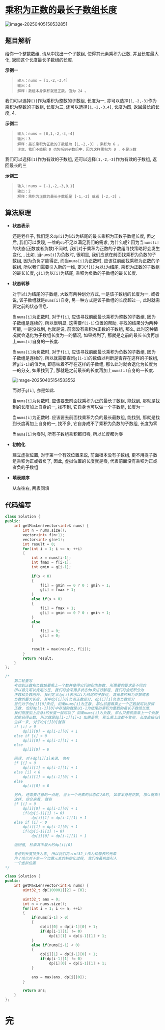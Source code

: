 # [乘积为正数的最长子数组长度](https://leetcode.cn/problems/maximum-length-of-subarray-with-positive-product/)

![image-20250405150532851](https://md-wind.oss-cn-nanjing.aliyuncs.com/md/20250405150532918.png)

## 题目解析

给你一个整数数组, 请从中找出一个子数组, 使得其元素乘积为正数, 并且长度最大化, 返回这个长度最长子数组的长度.

**示例一**

>```
>输入：nums = [1,-2,-3,4]
>输出：4
>解释：数组本身乘积就是正数，值为 24 。
>```

我们可以选择`[1]`作为乘积为整数的子数组, 长度为一, 亦可以选择`[1,-2,-3]`作为乘积为整数的子数组, 长度为三, 还可以选择`[1,-2,-3,4]`, 长度为四, 返回最长的长度, 4.

**示例二**

>```
>输入：nums = [0,1,-2,-3,-4]
>输出：3
>解释：最长乘积为正数的子数组为 [1,-2,-3] ，乘积为 6 。
>注意，我们不能把 0 也包括到子数组中，因为这样乘积为 0 ，不是正数
>```

我们可以选择`[1]`作为有效的子数组, 还可以选择`[1,-2,-3]`作为有效的子数组, 返回最长的三

**示例三**

>```
>输入：nums = [-1,-2,-3,0,1]
>输出：2
>解释：乘积为正数的最长子数组是 [-1,-2] 或者 [-2,-3] 。
>```

## 算法原理

- **状态表示**

  还是老样子, 我们定义`dp[i]`为以`i`为结尾的最长乘积为正数子数组长度, 但之后, 我们可以发现, 一维的`dp`不足以满足我们的需求, 为什么呢? 因为当`nums[i]`的状态(正数或者负数)不同时, 我们对于乘积为正数的子数组寻找策略将会发生变化, , 比如, 当`nums[i]`为负数时, 很明显, 我们应该在前面找乘积为负数的子数组, 因为负负才能得正, 而当`nums[i]`为正数时, 应该往前面找乘积为正数的子数组, 所以我们需要引入新的一维, 定义`f[i]`为以`i`为结尾, 乘积为正数的子数组的最长长度, `g[i]`为以`[i]`为结尾, 乘积为负数的子数组的最长长度. 

- **状态转移**

  对于以`i`为结尾的子数组, 大致有两种划分方式, 一是该子数组的长度为一, 或者说, 该子数组就是`nums[i]`自身, 另一种方式是该子数组的长度超过一, 此时就需要之前的状态信息.

  当`nums[i]`为正数时, 对于`f[i]`, 应该寻找前面最长乘积为整数的子数组, 因为子数组是连续的, 所以很明显, 这需要`f[i-1]`位置的帮助, 寻找的结果分为两种可能, 一是没找到, 也就是说, 前面没有乘积为正数的子数组, 那么, 此时这种情况就会退化为子数组长度为一的情况, 如果找到了, 那就是之前的最长长度再加上`nums[i]`自身的一长度. 

  当`nums[i]`为负数时, 对于`f[i]`, 应该寻找前面最长乘积为负数的子数组, 因为子数组是连续的, 所以就需要查询`g[i-1]`的数值以判断是否存在这样的子数组, 若`g[i-1]`的值为`0`, 即意味着不存在这样的子数组, 那么此时就会退化为长度为一的分支, 如果找到了, 那就是之前最长的长度再加上`nums[i]`自身的一长度.

  ![image-20250405154533552](https://md-wind.oss-cn-nanjing.aliyuncs.com/md/20250405154533623.png)

  而对于`g[i]`, 亦是如此.

  当`nums[i]`为负数时, 应该要去前面找乘积为正的最长子数组, 能找到, 那就是找到的长度加上自身的一, 找不到, 它自身也可以做一个子数组, 长度为一

  当`nums[i]`为正数时. 应该要去前面找乘积为负的最长最数组, 能找到, 那就是找到长度再加上自身的一, 找不多, 它自身成不了乘积为负数的子数组, 长度为零

  当`nums[i]`为零时, 所有子数组乘积都归零, 所以长度都为零

- **初始化**

  建立虚拟位置, 对于第一个有效位置来说, 前面根本没有子数组, 更不用提子数组乘积为正或者负了, 因此, 虚拟位置的长度就是零, 代表前面没有乘积为正或者负的子数组

- **填表顺序**

  从左往右, 两表同填

## 代码编写

```cpp
class Solution {
public:
    int getMaxLen(vector<int>& nums) {
        int n = nums.size();
        vector<int> f(n+1);
        vector<int> g(n+1);
        int result = 0;
        for(int i = 1; i <= n; ++i)
        {
            int x = nums[i-1];
            int fmax = f[i-1];
            int gmin = g[i-1];
            
            if(x < 0)
            {
                f[i] = gmin == 0 ? 0 : gmin + 1;
                g[i] = fmax + 1;
            }
            else if(x > 0)
            {
                f[i] = fmax + 1;
                g[i] = gmin == 0 ? 0 : gmin + 1;
            }
            else
            {
                f[i] = 0;
                g[i] = 0;
            }

            result = max(result, f[i]);
        }
        return result;
    }
};

/*
	第二轮重写
    考虑到正数和负数想要乘上一个数并使得它们的积为整数, 所需要的要求是不同的
    所以首先可以肯定的是, 我们将会采用多状态dp来进行解题, 我们将会把积分为
    正数和负数两种, 我们定义dp[i]表示以i为结尾的子数组, 其元素的积为正数或者
    负数的最大长度, 其中dp[i][0]负责正数部分, dp[i][1]负责负数部分
    首先对于dp[i][0]来说, 如果nums[i]为正数, 那么前面再乘上一个正数就可以获得
    正数, 恰好dp[i-1][0]中存储的就是以i-1为结尾的乘积为整数的最长子数组长度,
    我们直接加上自身i的长度一就可以了 如果nums[i]为负数, 那么只要前面乘上一个负数
    就能获得正数, 所以就是dp[i-1][1]+1 如果是零, 那么乘上谁都不管用, 长度直接归零
    这样一来, 对于dp[i][0]就有
    if [i] > 0
        dp[i][0] = dp[i-1][0] + 1
    else if [i] < 0
        dp[i][0] = dp[i-1][1] + 1
    else
        dp[i][0] = 0

    同理, 对于dp[i][1]来说, 也有
    if [i] > 0
        dp[i][1] = dp[i-1][1] + 1
    else [i] < 0
        dp[i][1] = dp[i-1][0] + 1
    else
        dp[i][0] = 0

    另外, 还需要注意的一点是, 当上一个元素的状态位为0时, 如果本身是正数, 那么就乘不出负数, 对于负数也一样
    这样, 综合来看, 就有
    if [i] > 0
        dp[i][0] = dp[i-1][0] + 1
        if(dp[i-1][1] != 0)
            dp[i][1] = dp[i-1][1] + 1
    else if [i] < 0
        dp[i][1] = dp[i-1][0] + 1
        if(dp[i-1][1] != 0)
            dp[i][0] = dp[i-1][1] + 1

    返回值, 检索其中最大的dp[i][0] 

    考虑到长度顶多为零, 所以我们将uint32_t作为动规表的元素
    为了简化对于第一个位置元素的初始化过程, 我们在最前面引入
    一个虚拟位置
*/

class Solution {
public:
    int getMaxLen(vector<int>& nums) {
        uint32_t dp[100001][2] = {0};
        
        uint32_t ans = 0;
        int n = nums.size();
        for(int i = 1; i <= n; ++i)
        {
            if(nums[i-1] > 0)
            {
                dp[i][0] = dp[i-1][0] + 1;
                if(dp[i-1][1] != 0)
                    dp[i][1] = dp[i-1][1] + 1;
            }
            else if(nums[i-1] < 0)
            {
                dp[i][1] = dp[i-1][0] + 1;
                if(dp[i-1][1] != 0)
                    dp[i][0] = dp[i-1][1] + 1;
            }
            
            ans = max(ans, dp[i][0]);
        }

        return ans;
    }
};
```

# 完

